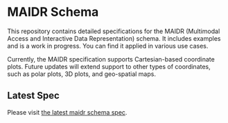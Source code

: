 
# MAIDR Schema

This repository contains detailed specifications for the MAIDR (Multimodal Access and Interactive Data Representation) schema. It includes examples and is a work in progress. You can find it applied in various use cases.

Currently, the MAIDR specification supports Cartesian-based coordinate plots. Future updates will extend support to other types of coordinates, such as polar plots, 3D plots, and geo-spatial maps.


## Latest Spec

Please visit [the latest maidr schema spec](https://xability.github.io/maidr_schema).
